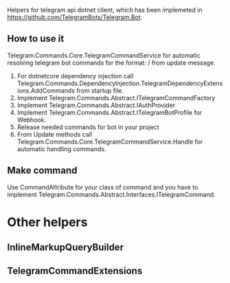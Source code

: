 Helpers for telegram api dotnet client, which has been implemeted in https://github.com/TelegramBots/Telegram.Bot.

## How to use it
Telegram.Commands.Core.TelegramCommandService for automatic resolving telegram bot commands for the format: /<command> <something args> from update message.
  
1. For dotnetcore dependency injection call Telegram.Commands.DependencyInjection.TelegramDependencyExtensions.AddCommands from startup file.
2. Implement Telegram.Commands.Abstract.ITelegramCommandFactory
3. Implement Telegram.Commands.Abstract.IAuthProvider
4. Implement Telegram.Commands.Abstract.ITelegramBotProfile for Webhook.
5. Release needed commands for bot in your project
6. From Update methods call Telegram.Commands.Core.TelegramCommandService.Handle for automatic handling commands.

## Make command
Use CommandAttribute for your class of command and you have to implement Telegram.Commands.Abstract.Interfaces.ITelegramCommand.

# Other helpers

## InlineMarkupQueryBuilder

## TelegramCommandExtensions

